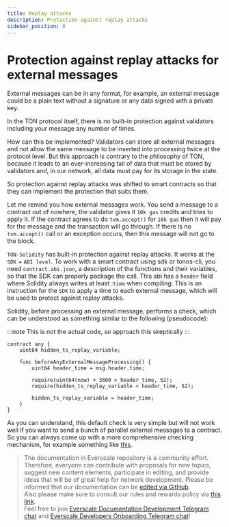 ```yaml
---
title: Replay attacks
description: Protection against replay attacks
sidebar_position: 8
---
```


# Protection against replay attacks for external messages

External messages can be in any format, for example, an external message could be a plain text without a signature or any data signed with a private key.

In the TON protocol itself, there is no built-in protection against validators including your message any number of times.

How can this be implemented? Validators can store all external messages and not allow the same message to be inserted into processing twice at the protocol level. But this approach is contrary to the philosophy of TON, because it leads to an ever-increasing tail of data that must be stored by validators and, in our network, all data must pay for its storage in the state.

So protection against replay attacks was shifted to smart contracts so that they can implement the protection that suits them.

Let me remind you how external messages work. You send a message to a contract out of nowhere, the validator gives it `10k gas` credits and tries to apply it. If the contract agrees to do `tvm.accept()` for `10k gas` then it will pay for the message and the transaction will go through. If there is no `tvm.accept()` call or an exception occurs, then this message will not go to the block.

`TON-Solidity` has built-in protection against replay attacks. It works at the `SDK` + `ABI level`. To work with a smart contract using sdk or tonos-cli, you need `contract.abi.json`, a description of the functions and their variables, so that the SDK can properly package the call. This abi has a `header` field where Solidity always writes at least :`time` when compiling. This is an instruction for the `SDK` to apply a time to each external message, which will be used to protect against replay attacks.

Solidity, before processing an external message, performs a check, which can be understood as something similar to the following (pseudocode):

:::note
This is not the actual code, so approach this skeptically
:::

```solidity
contract any {
    uint64 hidden_ts_replay_variable;
    
    func beforeAnyExternalMessageProcessing() {
        uint64 header_time = msg.header.time;
        
        require(uint64(now) + 3600 > header_time, 52);
        require(hidden_ts_replay_variable < header_time, 52);
        
        hidden_ts_replay_variable = header_time;
    }
}
```

As you can understand, this default check is very simple but will not work well if you want to send a bunch of parallel external messages to a contract. So you can always come up with a more comprehensive checking mechanism, for example something like [this](https://github.com/tonlabs/tonos-se/blob/9466178c356180577c0408882d32e1f3c1c34be7/contracts/giver_v2/GiverV2.sol#L51).

>  The documentation in Everscale repository is a community effort. Therefore, everyone can contribute with proposals for new topics, suggest new content elements, participate in editing, and provide ideas that will be of great help for network development.
Please be informed that our documentation can be [edited via GitHub](https://github.com/everscale-org/docs/issues).  
  Also please make sure to consult our rules and rewards policy via [this link](https://docs.everscale.network/contribute/hot-streams/documentations).  
  Feel free to join [Everscale Documentation Development Telegram chat](https://t.me/+C2IpQXWZtCwxYzEy) and [Everscale Developers Onboarding Telegram chat](https://t.me/+Vca1Gs6uPzIyNWVi)!